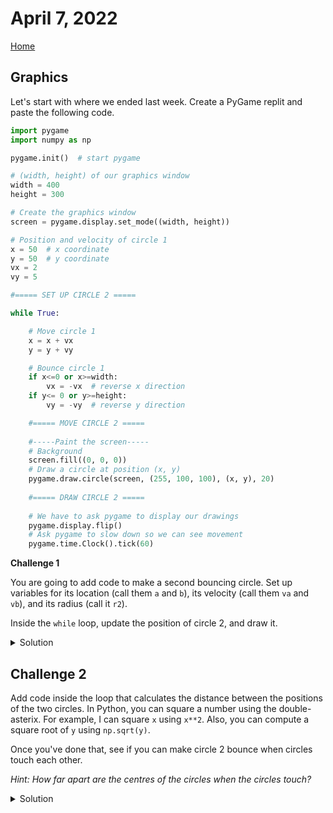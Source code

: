 # April 7, 2022
[Home](./index.md)

## Graphics

Let's start with where we ended last week. Create a PyGame replit and paste the following code.
```python
import pygame
import numpy as np

pygame.init()  # start pygame

# (width, height) of our graphics window
width = 400
height = 300

# Create the graphics window
screen = pygame.display.set_mode((width, height))

# Position and velocity of circle 1
x = 50  # x coordinate
y = 50  # y coordinate
vx = 2
vy = 5

#===== SET UP CIRCLE 2 =====

while True:

    # Move circle 1
    x = x + vx
    y = y + vy

    # Bounce circle 1
    if x<=0 or x>=width:
        vx = -vx  # reverse x direction
    if y<= 0 or y>=height:
        vy = -vy  # reverse y direction

    #===== MOVE CIRCLE 2 =====
    
    #-----Paint the screen-----
    # Background
    screen.fill((0, 0, 0))
    # Draw a circle at position (x, y)
    pygame.draw.circle(screen, (255, 100, 100), (x, y), 20)
    
    #===== DRAW CIRCLE 2 =====
    
    # We have to ask pygame to display our drawings
    pygame.display.flip()
    # Ask pygame to slow down so we can see movement
    pygame.time.Clock().tick(60)
```

**Challenge 1**

You are going to add code to make a second bouncing circle. Set up variables for its location (call them `a` and `b`), its velocity (call them `va` and `vb`), and its radius (call it `r2`).

Inside the `while` loop, update the position of circle 2, and draw it.

<details>
<summary>Solution</summary>
    Replace
    <pre>#===== SET UP CIRCLE 2 =====</pre>
    with
    <pre># Position and velocity of circle 2
a = 20
b = 20
va = 2
vb = 3
r2 = 12  # radius of circle 2</pre>
    Replace
    <pre>   #===== MOVE CIRCLE 2 =====</pre>
    with
    <pre>    # Move circle 2
    a += va
    b += vb
    # Bounce circle 2
    if a\<r2 or a\>=width - r2:
        va = -va
    if b\<r2 or b\>=height - r2:
        vb = -vb</pre>
    Finally, replace
    <pre>   #===== DRAW CIRCLE 2 =====</pre>
    with
    <pre>   pygame.draw.circle(screen, (20, 255, 100), (a, b), r2)</pre>
</details>

## Challenge 2

Add code inside the loop that calculates the distance between the positions of the two circles. In Python, you can square a number using the double-asterix. For example, I can square `x` using `x**2`. Also, you can compute a square root of `y` using `np.sqrt(y)`.

Once you've done that, see if you can make circle 2 bounce when circles touch each other.

*Hint: How far apart are the centres of the circles when the circles touch?*

<details>
<summary>Solution</summary>
Compute the distance between the circle centres.
    <pre>   dist = np.sqrt( (x-a)**2 + (y-b)**2 )</pre>
Bounce them if they touch.
    <pre>    if dist<=20+r2:
        va = -va
        vb = -vb</pre>
</details>

